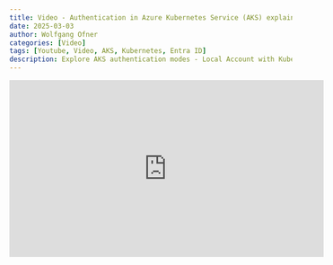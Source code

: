 ```yaml
---
title: Video - Authentication in Azure Kubernetes Service (AKS) explained
date: 2025-03-03
author: Wolfgang Ofner
categories: [Video]
tags: [Youtube, Video, AKS, Kubernetes, Entra ID]
description: Explore AKS authentication modes - Local Account with Kubernetes RBAC, Entra ID with Kubernetes RBAC, and Entra ID with Azure RBAC. Demos included! 
---
```


<iframe width="560" height="315" src="https://www.youtube.com/embed/tuXJMHfNqyU" title="YouTube video player" frameborder="0" allow="accelerometer; autoplay; clipboard-write; encrypted-media; gyroscope; picture-in-picture; web-share" referrerpolicy="strict-origin-when-cross-origin" allowfullscreen></iframe>